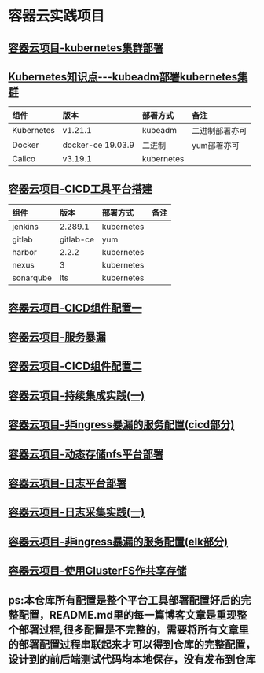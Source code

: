 # 容器云实践项目

## [容器云项目-kubernetes集群部署](https://linuxwt.com/rong-qi-yun-xiang-mu-kubernetesji-qun-da-jian/)
## [Kubernetes知识点---kubeadm部署kubernetes集群](https://linuxwt.com/kuberneteszhi-shi-dian/#toc-0)

|组件|版本|部署方式|备注|
|:------|:------|:------|:------|   
|Kubernetes|v1.21.1|kubeadm|二进制部署亦可|
|Docker|docker-ce 19.03.9|二进制|yum部署亦可| 
|Calico|v3.19.1|kubernetes||    


## [容器云项目-CICD工具平台搭建](https://linuxwt.com/rong-qi-yun-xiang-mu/)   

|组件|版本|部署方式|备注|
|:------|:------|:------|:------|   
|jenkins|2.289.1|kubernetes||
|gitlab|gitlab-ce|yum|| 
|harbor|2.2.2|kubernetes||   
|nexus|3|kubernetes||   
|sonarqube|lts|kubernetes||   

## [容器云项目-CICD组件配置一](https://linuxwt.com/rong-qi-yun-xiang-mu-cicdce-shi-zhun-bei/)    

## [容器云项目-服务暴漏](https://linuxwt.com/rong-qi-yun-xiang-mu-fu-wu-bao-lou/)   

## [容器云项目-CICD组件配置二](https://linuxwt.com/rong-qi-yun-xiang-mu-2/)    

## [容器云项目-持续集成实践(一)](https://linuxwt.com/rong-qi-yun-xiang-mu-chi-xu-ji-cheng-shi-jian/)   

## [容器云项目-非ingress暴漏的服务配置(cicd部分)](https://linuxwt.com/rong-qi-yun-xiang-mu-3/)   

## [容器云项目-动态存储nfs平台部署](https://linuxwt.com/rong-qi-yun-xiang-mu-ri-zhi-gong-ju-ping-tai-bu-shu/)   

## [容器云项目-日志平台部署](https://linuxwt.com/rong-qi-yun-xiang-mu-4/)   

## [容器云项目-日志采集实践(一)](https://linuxwt.com/rong-qi-yun-xiang-mu-ri-zhi-cai-ji-shi-jian-yi/)   

## [容器云项目-非ingress暴漏的服务配置(elk部分)](https://linuxwt.com/rong-qi-yun-xiang-mu-fei-ingressbao-lou-de-fu-wu-pei-zhi-elkbu-fen/)   

## [容器云项目-使用GlusterFS作共享存储](https://linuxwt.com/rong-qi-yun-xiang-mu-shi-yong-glusterfszuo-gong-xiang-cun-chu/)



## ps:本仓库所有配置是整个平台工具部署配置好后的完整配置，README.md里的每一篇博客文章是重现整个部署过程,很多配置是不完整的，需要将所有文章里的部署配置过程串联起来才可以得到仓库的完整配置，设计到的前后端测试代码均本地保存，没有发布到仓库

